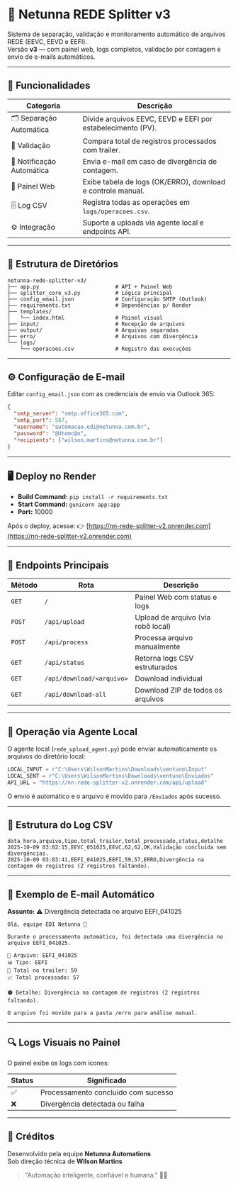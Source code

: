 # 🧩 Netunna REDE Splitter v3

Sistema de separação, validação e monitoramento automático de arquivos REDE (EEVC, EEVD e EEFI).  
Versão **v3** — com painel web, logs completos, validação por contagem e envio de e-mails automáticos.

---

## 🚀 Funcionalidades

| Categoria | Descrição |
|------------|------------|
| 🗂️ Separação Automática | Divide arquivos EEVC, EEVD e EEFI por estabelecimento (PV). |
| 🧾 Validação | Compara total de registros processados com trailer. |
| 📧 Notificação Automática | Envia e-mail em caso de divergência de contagem. |
| 🧠 Painel Web | Exibe tabela de logs (OK/ERRO), download e controle manual. |
| 🗄️ Log CSV | Registra todas as operações em `logs/operacoes.csv`. |
| ⚙️ Integração | Suporte a uploads via agente local e endpoints API. |

---

## 📁 Estrutura de Diretórios

```
netunna-rede-splitter-v3/
├── app.py                        # API + Painel Web
├── splitter_core_v3.py           # Lógica principal
├── config_email.json             # Configuração SMTP (Outlook)
├── requirements.txt              # Dependências p/ Render
├── templates/
│   └── index.html                # Painel visual
├── input/                        # Recepção de arquivos
├── output/                       # Arquivos separados
├── erro/                         # Arquivos com divergência
└── logs/
    └── operacoes.csv             # Registro das execuções
```

---

## ⚙️ Configuração de E-mail

Editar `config_email.json` com as credenciais de envio via Outlook 365:

```json
{
  "smtp_server": "smtp.office365.com",
  "smtp_port": 587,
  "username": "automacao.edi@netunna.com.br",
  "password": "@Utomc@o",
  "recipients": ["wilson.martins@netunna.com.br"]
}
```

---

## 🖥️ Deploy no Render

- **Build Command:** `pip install -r requirements.txt`
- **Start Command:** `gunicorn app:app`
- **Port:** 10000

Após o deploy, acesse:
👉 [https://nn-rede-splitter-v2.onrender.com](https://nn-rede-splitter-v2.onrender.com)

---

## 🔗 Endpoints Principais

| Método | Rota | Descrição |
|--------|------|------------|
| `GET` | `/` | Painel Web com status e logs |
| `POST` | `/api/upload` | Upload de arquivo (via robô local) |
| `POST` | `/api/process` | Processa arquivo manualmente |
| `GET` | `/api/status` | Retorna logs CSV estruturados |
| `GET` | `/api/download/<arquivo>` | Download individual |
| `GET` | `/api/download-all` | Download ZIP de todos os arquivos |

---

## 🧩 Operação via Agente Local

O agente local (`rede_upload_agent.py`) pode enviar automaticamente os arquivos do diretório local:

```python
LOCAL_INPUT = r"C:\Users\WilsonMartins\Downloads\ventuno\Input"
LOCAL_SENT = r"C:\Users\WilsonMartins\Downloads\ventuno\Enviados"
API_URL = "https://nn-rede-splitter-v2.onrender.com/api/upload"
```

O envio é automático e o arquivo é movido para `/Enviados` após sucesso.

---

## 🧾 Estrutura do Log CSV

```
data_hora,arquivo,tipo,total_trailer,total_processado,status,detalhe
2025-10-09 03:02:15,EEVC_051025,EEVC,62,62,OK,Validação concluída sem divergências.
2025-10-09 03:03:41,EEFI_041025,EEFI,59,57,ERRO,Divergência na contagem de registros (2 registros faltando).
```

---

## 📧 Exemplo de E-mail Automático

**Assunto:** ⚠️ Divergência detectada no arquivo EEFI_041025

```
Olá, equipe EDI Netunna 👋

Durante o processamento automático, foi detectada uma divergência no arquivo EEFI_041025.

📁 Arquivo: EEFI_041025
📊 Tipo: EEFI
🔢 Total no trailer: 59
📈 Total processado: 57

🟠 Detalhe: Divergência na contagem de registros (2 registros faltando).

O arquivo foi movido para a pasta /erro para análise manual.
```

---

## 🔍 Logs Visuais no Painel

O painel exibe os logs com ícones:

| Status | Significado |
|---------|-------------|
| ✅ | Processamento concluído com sucesso |
| ❌ | Divergência detectada ou falha |

---

## 🧰 Créditos

Desenvolvido pela equipe **Netunna Automations**  
Sob direção técnica de **Wilson Martins**  
> "Automação inteligente, confiável e humana." 🤖💡
